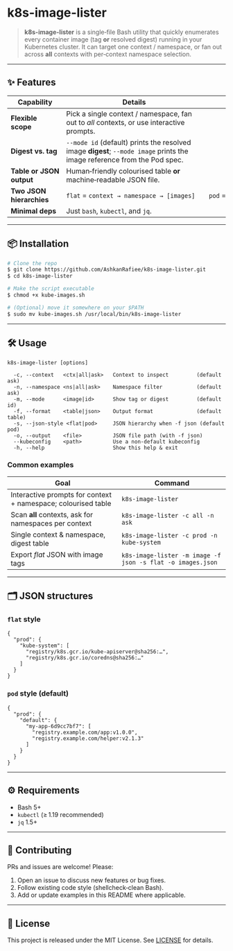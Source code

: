 # k8s-image-lister

> **k8s-image-lister** is a single‑file Bash utility that quickly enumerates every container image (tag **or** resolved digest) running in your Kubernetes cluster. It can target one context / namespace, or fan out across **all** contexts with per‑context namespace selection.

---

## ✨ Features

| Capability               | Details                                                                                                                  |                                                 |
| ------------------------ | ------------------------------------------------------------------------------------------------------------------------ | ----------------------------------------------- |
| **Flexible scope**       | Pick a single context / namespace, fan out to *all* contexts, or use interactive prompts.                                |                                                 |
| **Digest vs. tag**       | `--mode id` (default) prints the resolved image **digest**; `--mode image` prints the image reference from the Pod spec. |                                                 |
| **Table or JSON output** | Human‑friendly colourised table **or** machine‑readable JSON file.                                                       |                                                 |
| **Two JSON hierarchies** | `flat` = `context → namespace → [images]`                                                                                | `pod` = `context → namespace → pod → [images]`. |
| **Minimal deps**         | Just `bash`, `kubectl`, and `jq`.                                                                                        |                                                 |

---

## 📦 Installation

```bash
# Clone the repo
$ git clone https://github.com/AshkanRafiee/k8s-image-lister.git
$ cd k8s-image-lister

# Make the script executable
$ chmod +x kube-images.sh

# (Optional) move it somewhere on your $PATH
$ sudo mv kube-images.sh /usr/local/bin/k8s-image-lister
```

---

## 🛠️  Usage

```text
k8s-image-lister [options]

  -c, --context   <ctx|all|ask>   Context to inspect         (default ask)
  -n, --namespace <ns|all|ask>    Namespace filter           (default ask)
  -m, --mode      <image|id>      Show tag or digest         (default id)
  -f, --format    <table|json>    Output format              (default table)
  -s, --json-style <flat|pod>     JSON hierarchy when -f json (default pod)
  -o, --output    <file>          JSON file path (with -f json)
  --kubeconfig    <path>          Use a non‑default kubeconfig
  -h, --help                      Show this help & exit
```

### Common examples

| Goal                                                          | Command                                                    |
| ------------------------------------------------------------- | ---------------------------------------------------------- |
| Interactive prompts for context + namespace; colourised table | `k8s-image-lister`                                         |
| Scan **all** contexts, ask for namespaces per context         | `k8s-image-lister -c all -n ask`                           |
| Single context & namespace, digest table                      | `k8s-image-lister -c prod -n kube-system`                  |
| Export *flat* JSON with image tags                            | `k8s-image-lister -m image -f json -s flat -o images.json` |

---

## 🗂️  JSON structures

### `flat` style

```jsonc
{
  "prod": {
    "kube-system": [
      "registry/k8s.gcr.io/kube-apiserver@sha256:…",
      "registry/k8s.gcr.io/coredns@sha256:…"
    ]
  }
}
```

### `pod` style (default)

```jsonc
{
  "prod": {
    "default": {
      "my-app-6d9cc7bf7": [
        "registry.example.com/app:v1.0.0",
        "registry.example.com/helper:v2.1.3"
      ]
    }
  }
}
```

---

## ⚙️  Requirements

* Bash 5+
* `kubectl` (≥ 1.19 recommended)
* `jq` 1.5+

---

## 🤝 Contributing

PRs and issues are welcome! Please:

1. Open an issue to discuss new features or bug fixes.
2. Follow existing code style (shellcheck‑clean Bash).
3. Add or update examples in this README where applicable.

---

## 📝 License

This project is released under the MIT License. See [LICENSE](LICENSE) for details.

